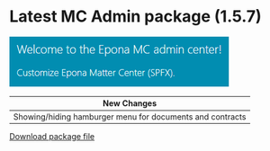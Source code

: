 <h1>Latest MC Admin package (1.5.7)</h1>
<img src="../MCAdmin_logo.png">

|New Changes|
--- |
|Showing/hiding hamburger menu for documents and contracts|




<a href="./mcadmin.sppkg" target="_blank">Download package file</a>